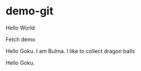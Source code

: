 # demo-git

Hello World

Fetch demo

Hello Goku. I am Bulma. I like to collect dragon balls

Hello Goku.
